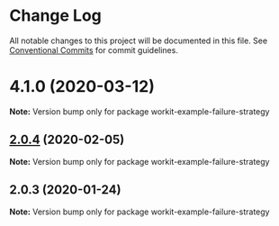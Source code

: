 # Change Log

All notable changes to this project will be documented in this file.
See [Conventional Commits](https://conventionalcommits.org) for commit guidelines.

# 4.1.0 (2020-03-12)

**Note:** Version bump only for package workit-example-failure-strategy





## [2.0.4](https://github.com/VilledeMontreal/workit/compare/workit-example-failure-strategy@2.0.3...workit-example-failure-strategy@2.0.4) (2020-02-05)

**Note:** Version bump only for package workit-example-failure-strategy





## 2.0.3 (2020-01-24)

**Note:** Version bump only for package workit-example-failure-strategy
